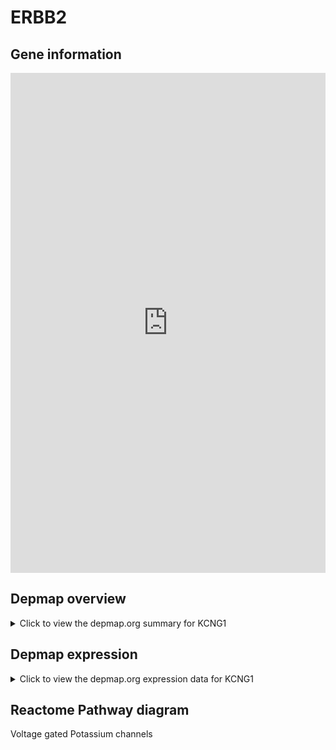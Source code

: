 <h1>ERBB2</h1>

<h2>Gene information</h2>
<iframe src="https://depmap.org/portal/gene/KCNG1?tab=about" style="border:none;width:100%;height:800px"></iframe>

<h2>Depmap overview</h2>
<details>
  <summary>Click to view the depmap.org summary for KCNG1</summary>
  <iframe src="https://depmap.org/portal/gene/KCNG1?tab=overview" style="border:none;width:100%;height:800px"></iframe>
</details>

<h2>Depmap expression</h2>
<details>
  <summary>Click to view the depmap.org expression data for KCNG1</summary>
  <iframe src="https://depmap.org/portal/gene/KCNG1?tab=characterization" style="border:none;width:100%;height:800px"></iframe>
</details>



<h2>Reactome Pathway diagram</h2>
Voltage gated Potassium channels
<div id="diagramHolder"></div>

<script>
    //Creating the Reactome Diagram widget
    //Take into account a proxy needs to be set up in your server side pointing to www.reactome.org
    function onReactomeDiagramReady(){  //This function is automatically called when the widget code is ready to be used
        var diagram = Reactome.Diagram.create({
            "placeHolder" : "diagramHolder",
            "width" : 900,
            "height" : 500
        });

        //Initialising it to the "Hemostasis" pathway
        diagram.loadDiagram("R-HSA-1296072");

        //Adding different listeners

        diagram.onDiagramLoaded(function (loaded) {
            console.info("Loaded ", loaded);
            diagram.flagItems("BAD");
	    diagram.flagItems("Q92934");
            if (loaded == "R-HSA-1296072") diagram.selectItem("R-HSA-1296072");
        });

     }
</script>



